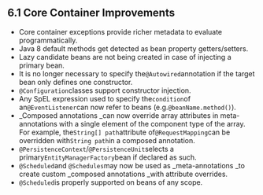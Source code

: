 ## 6.1 Core Container Improvements

* Core container exceptions provide richer metadata to evaluate programmatically.
* Java 8 default methods get detected as bean property getters/setters.
* Lazy candidate beans are not being created in case of injecting a primary bean.
* It is no longer necessary to specify the`@Autowired`annotation if the target bean only defines one constructor.
* `@Configuration`classes support constructor injection.
* Any SpEL expression used to specify the`condition`of an`@EventListener`can now refer to beans \(e.g.`@beanName.method()`\).
* _Composed annotations _can now override array attributes in meta-annotations with a single element of the component type of the array. For example, the`String[] path`attribute of`@RequestMapping`can be overridden with`String path`in a composed annotation.
* `@PersistenceContext`/`@PersistenceUnit`selects a primary`EntityManagerFactory`bean if declared as such.
* `@Scheduled`and `@Schedules`may now be used as _meta-annotations _to create custom _composed annotations _with attribute overrides.
* `@Scheduled`is properly supported on beans of any scope.



